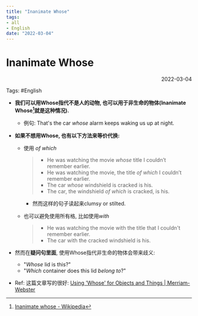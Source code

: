 ```yaml
---
title: "Inanimate Whose"
tags:
- all
- English
date: "2022-03-04"
---
```

# Inanimate Whose

<div align="right"> 2022-03-04</div>

Tags: #English 

- **我们可以用Whose指代不是人的动物, 也可以用于非生命的物体(Inanimate Whose[^1]就是这种情况).**
	- 例句: 
		That's the car _whose_ alarm keeps waking us up at night.

- **如果不想用Whose, 也有以下方法来等价代换:** 
	- 使用 *of which*
		> - He was watching the movie *whose* title I couldn’t remember earlier.
		> - He was watching the movie, the title *of which* I couldn’t remember earlier.  
		> - The car *whose* windshield is cracked is his.  
		> - The car, the windshield *of which* is cracked, is his.
		- 然而这样的句子读起来clumsy or stilted.
	
	- 也可以避免使用所有格, 比如使用*with*
		> - He was watching the movie with the title that I couldn't remember earlier. 
		> - The car with the cracked windshield is his.

- 然而在**疑问句里面**, 使用Whose指代非生命的物体会带来歧义: 
	- "*Whose* lid is this?"
	- "*Which* container does this lid *belong to*?"

- Ref: 这篇文章写的很好: [Using 'Whose' for Objects and Things | Merriam-Webster](https://www.merriam-webster.com/words-at-play/whose-used-for-inanimate-objects)


[^1]: [Inanimate whose - Wikipedia](https://en.wikipedia.org/wiki/Inanimate_whose) 